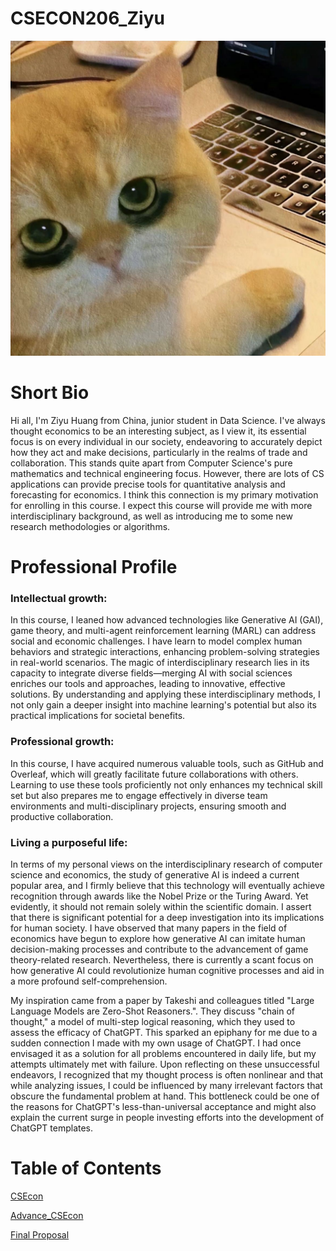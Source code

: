 # CSECON206_Ziyu
![EconCompsci206 Avatar](kitty.jpg)
# Short Bio
Hi all, I'm Ziyu Huang from China, junior student in Data Science. I've always thought economics to be an interesting subject, as I view it, its essential focus is on every individual in our society, endeavoring to accurately depict how they act and make decisions, particularly in the realms of trade and collaboration. This stands quite apart from Computer Science's pure mathematics and technical engineering focus. However, there are lots of CS applications can provide precise tools for quantitative analysis and forecasting for economics. I think this connection is my primary motivation for enrolling in this course. I expect this course will provide me with more interdisciplinary background, as well as introducing me to some new research methodologies or algorithms.

# Professional Profile
### Intellectual growth:

In this course, I leaned how advanced technologies like Generative AI (GAI), game theory, and multi-agent reinforcement learning (MARL) can address social and economic challenges. I have learn to model complex human behaviors and strategic interactions, enhancing problem-solving strategies in real-world scenarios. The magic of interdisciplinary research lies in its capacity to integrate diverse fields—merging AI with social sciences enriches our tools and approaches, leading to innovative, effective solutions. By understanding and applying these interdisciplinary methods, I not only gain a deeper insight into machine learning's potential but also its practical implications for societal benefits.

### Professional growth:

In this course, I have acquired numerous valuable tools, such as GitHub and Overleaf, which will greatly facilitate future collaborations with others. Learning to use these tools proficiently not only enhances my technical skill set but also prepares me to engage effectively in diverse team environments and multi-disciplinary projects, ensuring smooth and productive collaboration.

### Living a purposeful life: 

In terms of my personal views on the interdisciplinary research of computer science and economics, the study of generative AI is indeed a current popular area, and I firmly believe that this technology will eventually achieve recognition through awards like the Nobel Prize or the Turing Award. Yet evidently, it should not remain solely within the scientific domain. I assert that there is significant potential for a deep investigation into its implications for human society. I have observed that many papers in the field of economics have begun to explore how generative AI can imitate human decision-making processes and contribute to the advancement of game theory-related research. Nevertheless, there is currently a scant focus on how generative AI could revolutionize human cognitive processes and aid in a more profound self-comprehension.

My inspiration came from a paper by Takeshi and colleagues titled "Large Language Models are Zero-Shot Reasoners.". They discuss "chain of thought," a model of multi-step logical reasoning, which they used to assess the efficacy of ChatGPT. This sparked an epiphany for me due to a sudden connection I made with my own usage of ChatGPT. I had once envisaged it as a solution for all problems encountered in daily life, but my attempts ultimately met with failure. Upon reflecting on these unsuccessful endeavors, I recognized that my thought process is often nonlinear and that while analyzing issues, I could be influenced by many irrelevant factors that obscure the fundamental problem at hand. This bottleneck could be one of the reasons for ChatGPT's less-than-universal acceptance and might also explain the current surge in people investing efforts into the development of ChatGPT templates.

# Table of Contents
[CSEcon](https://github.com/Rising-Stars-by-Sunshine/CSECON206_Ziyu/tree/main/CSEcon)

[Advance_CSEcon](https://github.com/Rising-Stars-by-Sunshine/CSECON206_Ziyu/tree/main/Advance_CSEcon)

[Final Proposal](https://github.com/Rising-Stars-by-Sunshine/CSECON206_Ziyu/tree/main/Proposal%20(new))
